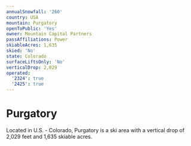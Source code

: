 ```yaml
---
annualSnowfall: '260'
country: USA
mountain: Purgatory
openToPublic: 'Yes'
owner: Mountain Capital Partners
passAffiliations: Power
skiableAcres: 1,635
skied: 'No'
state: Colorado
surfaceLiftsOnly: 'No'
verticalDrop: 2,029
operated:
  '2324': true
  '2425': true
---
```



# Purgatory

Located in U.S. - Colorado, Purgatory is a ski area with a vertical drop of 2,029 feet and 1,635 skiable acres.
